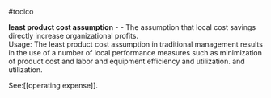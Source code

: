 #tocico

<b>least product cost assumption</b> -  - The assumption that local cost savings directly increase organizational profits.  
Usage: The least product cost assumption in traditional management results in the use of a number of local performance measures such as minimization of product cost and labor and equipment efficiency and utilization.
and utilization.




See:[[operating expense]].
